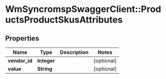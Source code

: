 # WmSyncromspSwaggerClient::ProductsProductSkusAttributes

## Properties
Name | Type | Description | Notes
------------ | ------------- | ------------- | -------------
**vendor_id** | **Integer** |  | [optional] 
**value** | **String** |  | [optional] 

